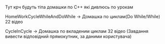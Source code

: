 Тут крч будуть тіпа домашки по С++ які дивлюсь по урокам

HomeWorkCycleWhileAndDoWhile -> Домашка по циклам(Do While/While) 22 відео 

CycleInCycle -> Домашка по вкладеним циклам 32 відео 
(Завдання вивести відповідний прямокутник, за даними користувача)
